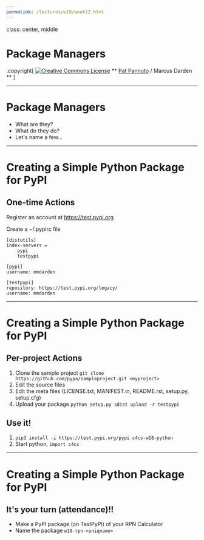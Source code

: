 ```yaml
---
permalink: /lectures/w18/week12.html
---
```


class: center, middle

# Package Managers

.copyright[
<a rel="license" href="http://creativecommons.org/licenses/by/4.0/"><img alt="Creative Commons License" style="border-width:0" src="https://i.creativecommons.org/l/by/4.0/88x31.png" /></a>
** [Pat Pannuto](http://patpannuto.com) / Marcus Darden **
]


---


# Package Managers

* What are they?
* What do they do?
* Let's name a few...


---


# Creating a Simple Python Package for PyPI

## One-time Actions

Register an account at https://test.pypi.org

Create a ~/.pypirc file

```
[distutils]
index-servers =
    pypi
    testpypi

[pypi]
username: mmdarden

[testpypi]
repository: https://test.pypi.org/legacy/
username: mmdarden
```


---


# Creating a Simple Python Package for PyPI

## Per-project Actions

1. Clone the sample project `git clone https://github.com/pypa/sampleproject.git <myproject>`
2. Edit the source files
3. Edit the meta files (LICENSE.txt, MANIFEST.in, README.rst, setup.py, setup.cfg)
4. Upload your package `python setup.py sdist upload -r testpypi`

## Use it!

1. `pip3 install -i https://test.pypi.org/pypi c4cs-w18-python`
2. Start python, `import c4cs`


---


# Creating a Simple Python Package for PyPI

## It's your turn (attendance)!!

* Make a PyPI package (on TestPyPI) of your RPN Calculator
* Name the package `w18-rpn-<uniqname>`
